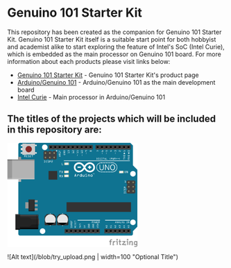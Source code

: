 # Genuino 101 Starter Kit
This repository has been created as the companion for Genuino 101 Starter Kit.
Genuino 101 Starter Kit itself is a suitable start point for both hobbyist and academist alike to start exploring the feature of Intel's SoC (Intel Curie), which is embedded as the main processor on Genuino 101 board.
For more information about each products please visit links below:
* [Genuino 101 Starter Kit](http://digiwarestore.com/en/) - Genuino 101 Starter Kit's product page
* [Arduino/Genuino 101](https://www.arduino.cc/en/Main/ArduinoBoard101) - Arduino/Genuino 101 as the main development board
* [Intel Curie](http://www.intel.com/content/www/us/en/wearables/wearable-soc.html) - Main processor in Arduino/Genuino 101

## The titles of the projects which will be included in this repository are:
<img src="/blob/try_upload.png" width="300" align="center">

![Alt text](/blob/try_upload.png | width=100 "Optional Title")

